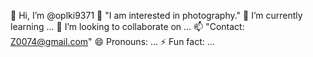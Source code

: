  👋 Hi, I’m @oplki9371
 👀 "I am interested in photography."
 🌱 I’m currently learning ...
 💞️ I’m looking to collaborate on ...
 📫 "Contact: Z0074@gmail.com"
 😄 Pronouns: ...
 ⚡ Fun fact: ...
